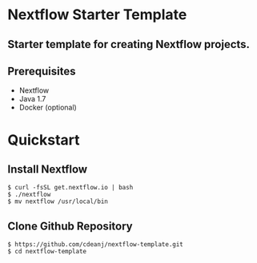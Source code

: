 Nextflow Starter Template
======================
Starter template for creating Nextflow projects.
----------

Prerequisites
------------------
  - Nextflow
  - Java 1.7
  - Docker (optional)

Quickstart
==========
Install Nextflow
----------------
```
$ curl -fsSL get.nextflow.io | bash
$ ./nextflow
$ mv nextflow /usr/local/bin
```

Clone Github Repository
----------------
```
$ https://github.com/cdeanj/nextflow-template.git
$ cd nextflow-template
```
